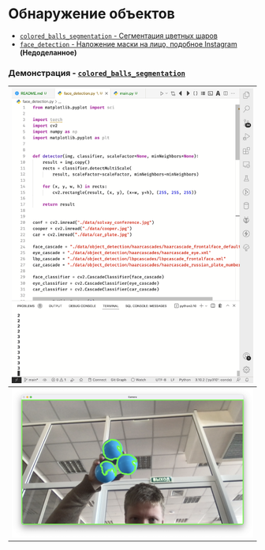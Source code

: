 # Обнаружение объектов

- [`colored_balls_segmentation` - Сегментация цветных шаров](/colored_balls_segmentation.py.py)
- [`face_detection` - Наложение маски на лицо, подобное Instagram](/face_detection.py) **(Недоделанное)**

### Демонстрация - [`colored_balls_segmentation`](/colored_balls_segmentation.py)

| ![](raw/demo_1.png) |
| ------------------- |
| ![](raw/demo_2.png) |

